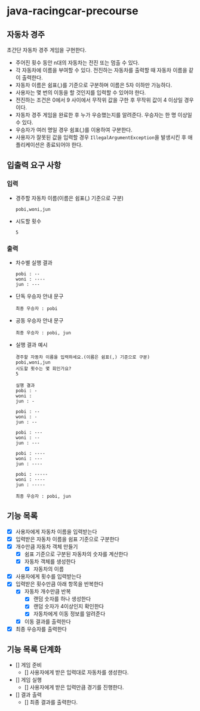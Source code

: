 # java-racingcar-precourse

## 자동차 경주
초간단 자동차 경주 게임을 구현한다.

- 주어진 횟수 동안 n대의 자동차는 전진 또는 멈출 수 있다.
- 각 자동차에 이름을 부여할 수 있다. 전진하는 자동차를 출력할 때 자동차 이름을 같이 출력한다.
- 자동차 이름은 쉼표(,)를 기준으로 구분하며 이름은 5자 이하만 가능하다.
- 사용자는 몇 번의 이동을 할 것인지를 입력할 수 있어야 한다.
- 전진하는 조건은 0에서 9 사이에서 무작위 값을 구한 후 무작위 값이 4 이상일 경우이다.
- 자동차 경주 게임을 완료한 후 누가 우승했는지를 알려준다. 우승자는 한 명 이상일 수 있다.
- 우승자가 여러 명일 경우 쉼표(,)를 이용하여 구분한다.
- 사용자가 잘못된 값을 입력할 경우 `IllegalArgumentException`을 발생시킨 후 애플리케이션은 종료되어야 한다.

## 입출력 요구 사항
### 입력
- 경주할 자동차 이름(이름은 쉼표(,) 기준으로 구분)
    ```
    pobi,woni,jun
    ```
- 시도할 횟수
    ```
    5
    ```
### 출력
- 차수별 실행 결과
    ```
    pobi : --
    woni : ----
    jun : ---
    ```
- 단독 우승자 안내 문구
    ```
    최종 우승자 : pobi
    ```
    
- 공동 우승자 안내 문구
    ```
    최종 우승자 : pobi, jun
    ```

- 실행 결과 예시
    ```
    경주할 자동차 이름을 입력하세요.(이름은 쉼표(,) 기준으로 구분)
    pobi,woni,jun
    시도할 횟수는 몇 회인가요?
    5
    
    실행 결과
    pobi : -
    woni :
    jun : -
    
    pobi : --
    woni : -
    jun : --
    
    pobi : ---
    woni : --
    jun : ---
    
    pobi : ----
    woni : ---
    jun : ----
    
    pobi : -----
    woni : ----
    jun : -----
    
    최종 우승자 : pobi, jun
    ```
  
## 기능 목록
- [x] 사용자에게 자동차 이름을 입력받는다
- [x] 입력받은 자동차 이름을 쉼표 기준으로 구분한다
- [x] 개수만큼 자동차 객체 만들기
  - [x] 쉼표 기준으로 구분된 자동차의 숫자를 계산한다
  - [x] 자동차 객체를 생성한다
    - [x] 자동차의 이름
- [x] 사용자에게 횟수를 입력받는다
- [x] 입력받은 횟수만큼 아래 항목을 반복한다
  - [x] 자동차 개수만큼 반복
    - [x] 랜덤 숫자를 하나 생성한다
    - [x] 랜덤 숫자가 4이상인지 확인한다
    - [x] 자동차에게 이동 정보를 알려준다
  - [x] 이동 결과를 출력한다
- [x] 최종 우승자를 출력한다

## 기능 목록 단계화
- [] 게임 준비
  - [] 사용자에게 받은 입력대로 자동차를 생성한다.
- [] 게임 실행
  - [] 사용자에게 받은 입력만큼 경기를 진행한다.
- [] 결과 출력
  - [] 최종 결과를 출력한다.

